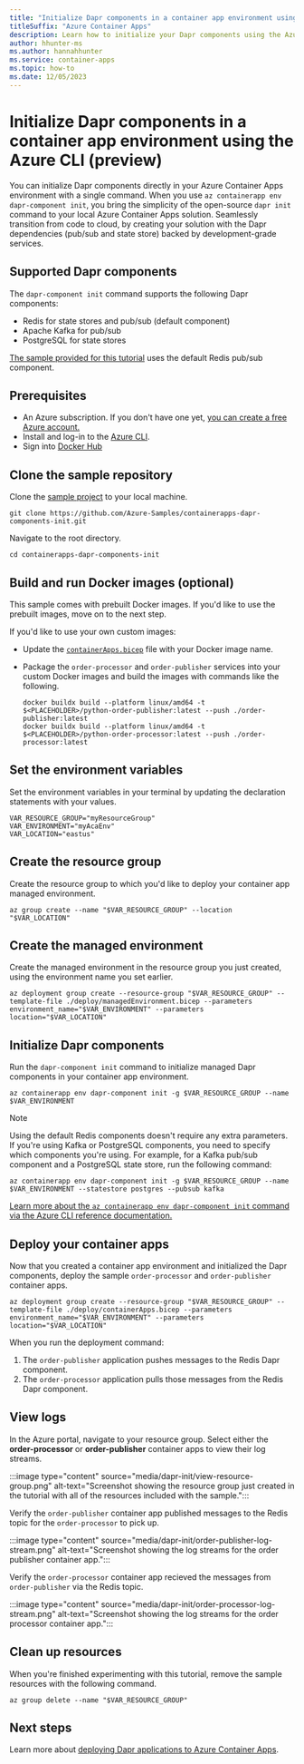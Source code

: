 ```yaml
---
title: "Initialize Dapr components in a container app environment using the Azure CLI (preview)"
titleSuffix: "Azure Container Apps"
description: Learn how to initialize your Dapr components using the Azure CLI.
author: hhunter-ms
ms.author: hannahhunter
ms.service: container-apps
ms.topic: how-to
ms.date: 12/05/2023
---
```


# Initialize Dapr components in a container app environment using the Azure CLI (preview)

You can initialize Dapr components directly in your Azure Container Apps environment with a single command. When you use `az containerapp env dapr-component init`, you bring the simplicity of the open-source `dapr init` command to your local Azure Container Apps solution. Seamlessly transition from code to cloud, by creating your solution with the Dapr dependencies (pub/sub and state store) backed by development-grade services. 

## Supported Dapr components

The `dapr-component init` command supports the following Dapr components:
- Redis for state stores and pub/sub (default component)
- Apache Kafka for pub/sub
- PostgreSQL for state stores

[The sample provided for this tutorial](https://github.com/Azure-Samples/containerapps-dapr-components-init) uses the default Redis pub/sub component. 

## Prerequisites

- An Azure subscription. If you don't have one yet, [you can create a free Azure account.](https://azure.microsoft.com/free)
- Install and log-in to the [Azure CLI](/cli/azure/install-azure-cli).
- Sign into [Docker Hub](https://www.docker.com/products/docker-hub/)

## Clone the sample repository

Clone the [sample project](https://github.com/Azure-Samples/containerapps-dapr-components-init) to your local machine.

```azurecli
git clone https://github.com/Azure-Samples/containerapps-dapr-components-init.git
```

Navigate to the root directory.

```azurecli
cd containerapps-dapr-components-init
```

## Build and run Docker images (optional)

This sample comes with prebuilt Docker images. If you'd like to use the prebuilt images, move on to the next step.

If you'd like to use your own custom images:
- Update the [`containerApps.bicep`](https://github.com/Azure-Samples/containerapps-dapr-components-init/blob/main/deploy/containerApps.bicep) file with your Docker image name.
- Package the `order-processor` and `order-publisher` services into your custom Docker images and build the images with commands like the following.

   ```azurecli
   docker buildx build --platform linux/amd64 -t $<PLACEHOLDER>/python-order-publisher:latest --push ./order-publisher:latest
   docker buildx build --platform linux/amd64 -t $<PLACEHOLDER>/python-order-processor:latest --push ./order-processor:latest
   ```

## Set the environment variables

Set the environment variables in your terminal by updating the declaration statements with your values.

```azurecli
VAR_RESOURCE_GROUP="myResourceGroup"
VAR_ENVIRONMENT="myAcaEnv"
VAR_LOCATION="eastus"
```

## Create the resource group

Create the resource group to which you'd like to deploy your container app managed environment.

```azurecli
az group create --name "$VAR_RESOURCE_GROUP" --location "$VAR_LOCATION"
```

## Create the managed environment 

Create the managed environment in the resource group you just created, using the environment name you set earlier.

```azurecli
az deployment group create --resource-group "$VAR_RESOURCE_GROUP" --template-file ./deploy/managedEnvironment.bicep --parameters environment_name="$VAR_ENVIRONMENT" --parameters location="$VAR_LOCATION"
```

## Initialize Dapr components

Run the `dapr-component init` command to initialize managed Dapr components in your container app environment. 

```azurecli
az containerapp env dapr-component init -g $VAR_RESOURCE_GROUP --name $VAR_ENVIRONMENT 
```

> [!NOTE]
> Using the default Redis components doesn't require any extra parameters. If you're using Kafka or PostgreSQL components, you need to specify which components you're using. For example, for a Kafka pub/sub component and a PostgreSQL state store, run the following command:
> 
> ```azurecli
> az containerapp env dapr-component init -g $VAR_RESOURCE_GROUP --name $VAR_ENVIRONMENT --statestore postgres --pubsub kafka
> ```

[Learn more about the `az containerapp env dapr-component init` command via the Azure CLI reference documentation.](/cli/azure/containerapp/env/dapr-component#az-containerapp-env-dapr-component-init)

## Deploy your container apps

Now that you created a container app environment and initialized the Dapr components, deploy the sample `order-processor` and `order-publisher` container apps.

```azurecli
az deployment group create --resource-group "$VAR_RESOURCE_GROUP" --template-file ./deploy/containerApps.bicep --parameters environment_name="$VAR_ENVIRONMENT" --parameters location="$VAR_LOCATION"
```

When you run the deployment command:
1. The `order-publisher` application pushes messages to the Redis Dapr component.
1. The `order-processor` application pulls those messages from the Redis Dapr component.

## View logs

In the Azure portal, navigate to your resource group. Select either the **order-processor** or **order-publisher** container apps to view their log streams.

:::image type="content" source="media/dapr-init/view-resource-group.png" alt-text="Screenshot showing the resource group just created in the tutorial with all of the resources included with the sample.":::

Verify the `order-publisher` container app published messages to the Redis topic for the `order-processor` to pick up.

:::image type="content" source="media/dapr-init/order-publisher-log-stream.png" alt-text="Screenshot showing the log streams for the order publisher container app.":::

Verify the `order-processor` container app recieved the messages from `order-publisher` via the Redis topic.

:::image type="content" source="media/dapr-init/order-processor-log-stream.png" alt-text="Screenshot showing the log streams for the order processor container app.":::

## Clean up resources

When you're finished experimenting with this tutorial, remove the sample resources with the following command.

```azurecli
az group delete --name "$VAR_RESOURCE_GROUP"
```

## Next steps

Learn more about [deploying Dapr applications to Azure Container Apps](./microservices-dapr.md).